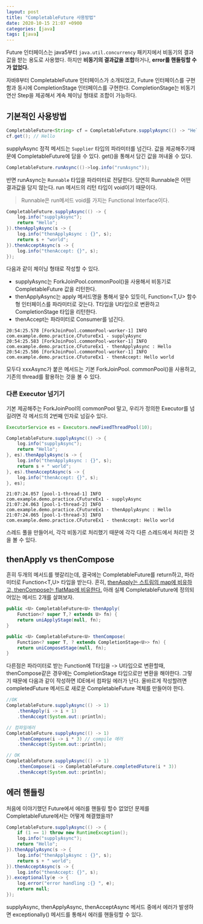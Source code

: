 ```yaml
---
layout: post
title: "CompletableFuture 사용방법"
date: 2020-10-15 21:07 +0900
categories: [java]
tags: [java]
---
```


Future 인터페이스는 java5부터 `java.util.concurrency` 패키지에서 비동기의 결과값을 받는 용도로 사용했다. 하지만 **비동기의 결과값을 조합**하거나, **error를 핸들링할 수가 없었다.**

자바8부터 CompletableFuture 인터페이스가 소개되었고, Future 인터페이스를 구현함과 동시에 CompletionStage 인터페이스를 구현한다. CompletionStage는 비동기 연산 Step을 제공해서 계속 체이닝 형태로 조합이 가능하다. 

<!-- more --> 

## 기본적인 사용방법

```java
CompletableFuture<String> cf = CompletableFuture.supplyAsync(() -> "Hello");
cf.get(); // Hello
```

supplyAsync 정적 메서드는 `Supplier` 타입의 파라미터를 넘긴다. 값을 제공해주기때문에 CompletableFuture에 담을 수 있다. get()을 통해서 담긴 값을 꺼내올 수 있다. 



```java
CompletableFuture.runAsync(()->log.info("runAsync"));
```

반면 runAsync는 `Runnable` 타입을 파라미터로 전달한다. 당연히 Runnable은 어떤 결과값을 담지 않는다. run 메서드의 리턴 타입이 void이기 때문이다. 

>  Runnable은 run메서드 void를 가지는 Functional Interface이다. 



```java
CompletableFuture.supplyAsync(() -> {
    log.info("supplyAsync");
    return "Hello";
}).thenApplyAsync(s -> {
    log.info("thenApplyAsync : {}", s);
    return s + "world";
}).thenAcceptAsync(s -> {
    log.info("thenAccept: {}", s);
});
```

다음과 같이 체이닝 형태로 작성할 수 있다. 

- supplyAsync는 ForkJoinPool.commonPool()을 사용해서 비동기로 CompletableFuture 값을 리턴한다.
- thenApplyAsync는 apply 메서드명을 통해서 알수 있듯이, Function<T,U> 함수형 인터페이스를 파라미터로 갖는다. T타입을 U타입으로 변환하고 CompletionStage 타입을 리턴한다.
- thenAccept는 파라미터로 Consumer를 넘긴다. 



```
20:54:25.578 [ForkJoinPool.commonPool-worker-1] INFO com.example.demo.practice.CFutureEx1 - supplyAsync
20:54:25.583 [ForkJoinPool.commonPool-worker-1] INFO com.example.demo.practice.CFutureEx1 - thenApplyAsync : Hello
20:54:25.586 [ForkJoinPool.commonPool-worker-1] INFO com.example.demo.practice.CFutureEx1 - thenAccept: Hello world
```

모두다 xxxAsync가 붙은 메서드는 기본 ForkJoinPool. commonPool()을 사용하고, 기존의 thread를 활용하는 것을 볼 수 있다. 



### 다른 Executor 넘기기

기본 제공해주는 ForkJoinPool의 commonPool 말고, 우리가 정의한 Executor를 넘길려면 각 메서드의 2번째 인자로 넘길수 있다. 

```java
ExecutorService es = Executors.newFixedThreadPool(10);

CompletableFuture.supplyAsync(() -> {
    log.info("supplyAsync");
    return "Hello";
}, es).thenApplyAsync(s -> {
    log.info("thenApplyAsync : {}", s);
    return s + " world";
}, es).thenAcceptAsync(s -> {
    log.info("thenAccept: {}", s);
}, es);
```

```
21:07:24.057 [pool-1-thread-1] INFO com.example.demo.practice.CFutureEx1 - supplyAsync
21:07:24.063 [pool-1-thread-2] INFO com.example.demo.practice.CFutureEx1 - thenApplyAsync : Hello
21:07:24.065 [pool-1-thread-3] INFO com.example.demo.practice.CFutureEx1 - thenAccept: Hello world
```

스레드 풀을 만들어서, 각각 비동기로 처리했기 때문에 각각 다른 스레드에서 처리한 것을 볼 수 있다.





## thenApply vs thenCompose

흔히 두개의 메서드를 헷갈리는데, 결국에는 CompletableFuture를 return하고, 파라미터로 Function<T,U> 타입을 받는다. 흔히, [thenApply는 스트림의 map에 비유하고, thenCompose는 flatMap에 비유한다.](https://stackoverflow.com/questions/43019126/completablefuture-thenapply-vs-thencompose) 아래 실제 CompletableFuture에 정의되어있는 메서드 2개를 살펴보자.

```java
public <U> CompletableFuture<U> thenApply(
    Function<? super T,? extends U> fn) {
    return uniApplyStage(null, fn);
}

public <U> CompletableFuture<U> thenCompose(
    Function<? super T, ? extends CompletionStage<U>> fn) {
    return uniComposeStage(null, fn);
}
```

다른점은 파라미터로 받는 Function에 T타입을 -> U타입으로 변환할때, thenCompose같은 경우에는 CompletionStage 타입으로만 변환을 해야한다. 그렇기 때문에 다음과 같이 작성하면 IDE에서 컴파일 에러가 난다. 올바르게 작성할려면 completedFuture 메서드로 새로운 CompletableFuture 객체를 만들어야 한다.

```java
//OK
CompletableFuture.supplyAsync(() -> 1)
    .thenApply(i -> i + 1)
    .thenAccept(System.out::println);

// 컴파일에러
CompletableFuture.supplyAsync(() -> 1)
    .thenCompose(i -> i * 3) // compile 에러
    .thenAccept(System.out::println);

// OK
CompletableFuture.supplyAsync(() -> 1)
    .thenCompose(i -> CompletableFuture.completedFuture(i * 3))
    .thenAccept(System.out::println);
```



## 에러 핸들링

처음에 이야기했던 Future에서 에러를 핸들링 할수 없었던 문제를 CompletableFuture에서는 어떻게 해결했을까? 

```java
CompletableFuture.supplyAsync(() -> {
    if (1 == 1) throw new RuntimeException();
    log.info("supplyAsync");
    return "Hello";
}).thenApplyAsync(s -> {
    log.info("thenApplyAsync : {}", s);
    return s + " world";
}).thenAcceptAsync(s -> {
    log.info("thenAccept: {}", s);
}).exceptionally(e -> {
    log.error("error handling :{} ", e);
    return null;
});
```

supplyAsync, thenApplyAsync, thenAcceptAsync 메서드 중에서 에러가 발생하면 exceptionally() 메서드를 통해서 에러를 핸들링할 수 있다. 